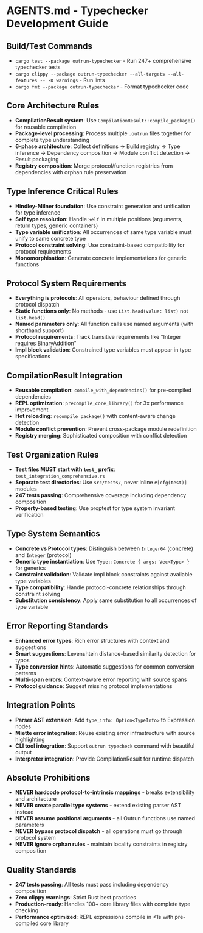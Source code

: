 # AGENTS.md - Typechecker Development Guide

## Build/Test Commands
- `cargo test --package outrun-typechecker` - Run 247+ comprehensive typechecker tests
- `cargo clippy --package outrun-typechecker --all-targets --all-features -- -D warnings` - Run lints
- `cargo fmt --package outrun-typechecker` - Format typechecker code

## Core Architecture Rules
- **CompilationResult system**: Use `CompilationResult::compile_package()` for reusable compilation
- **Package-level processing**: Process multiple `.outrun` files together for complete type understanding
- **6-phase architecture**: Collect definitions → Build registry → Type inference → Dependency composition → Module conflict detection → Result packaging
- **Registry composition**: Merge protocol/function registries from dependencies with orphan rule preservation

## Type Inference Critical Rules
- **Hindley-Milner foundation**: Use constraint generation and unification for type inference
- **Self type resolution**: Handle `Self` in multiple positions (arguments, return types, generic containers)
- **Type variable unification**: All occurrences of same type variable must unify to same concrete type
- **Protocol constraint solving**: Use constraint-based compatibility for protocol requirements
- **Monomorphisation**: Generate concrete implementations for generic functions

## Protocol System Requirements
- **Everything is protocols**: All operators, behaviour defined through protocol dispatch
- **Static functions only**: No methods - use `List.head(value: list)` not `list.head()`
- **Named parameters only**: All function calls use named arguments (with shorthand support)
- **Protocol requirements**: Track transitive requirements like "Integer requires BinaryAddition"
- **Impl block validation**: Constrained type variables must appear in type specifications

## CompilationResult Integration
- **Reusable compilation**: `compile_with_dependencies()` for pre-compiled dependencies
- **REPL optimization**: `precompile_core_library()` for 3x performance improvement
- **Hot reloading**: `recompile_package()` with content-aware change detection
- **Module conflict prevention**: Prevent cross-package module redefinition
- **Registry merging**: Sophisticated composition with conflict detection

## Test Organization Rules
- **Test files MUST start with `test_` prefix**: `test_integration_comprehensive.rs`
- **Separate test directories**: Use `src/tests/`, never inline `#[cfg(test)]` modules
- **247 tests passing**: Comprehensive coverage including dependency composition
- **Property-based testing**: Use proptest for type system invariant verification

## Type System Semantics
- **Concrete vs Protocol types**: Distinguish between `Integer64` (concrete) and `Integer` (protocol)
- **Generic type instantiation**: Use `Type::Concrete { args: Vec<Type> }` for generics
- **Constraint validation**: Validate impl block constraints against available type variables
- **Type compatibility**: Handle protocol-concrete relationships through constraint solving
- **Substitution consistency**: Apply same substitution to all occurrences of type variable

## Error Reporting Standards
- **Enhanced error types**: Rich error structures with context and suggestions
- **Smart suggestions**: Levenshtein distance-based similarity detection for typos
- **Type conversion hints**: Automatic suggestions for common conversion patterns
- **Multi-span errors**: Context-aware error reporting with source spans
- **Protocol guidance**: Suggest missing protocol implementations

## Integration Points
- **Parser AST extension**: Add `type_info: Option<TypeInfo>` to Expression nodes
- **Miette error integration**: Reuse existing error infrastructure with source highlighting
- **CLI tool integration**: Support `outrun typecheck` command with beautiful output
- **Interpreter integration**: Provide CompilationResult for runtime dispatch

## Absolute Prohibitions
- **NEVER hardcode protocol-to-intrinsic mappings** - breaks extensibility and architecture
- **NEVER create parallel type systems** - extend existing parser AST instead
- **NEVER assume positional arguments** - all Outrun functions use named parameters
- **NEVER bypass protocol dispatch** - all operations must go through protocol system
- **NEVER ignore orphan rules** - maintain locality constraints in registry composition

## Quality Standards
- **247 tests passing**: All tests must pass including dependency composition
- **Zero clippy warnings**: Strict Rust best practices
- **Production-ready**: Handles 100+ core library files with complete type checking
- **Performance optimized**: REPL expressions compile in <1s with pre-compiled core library